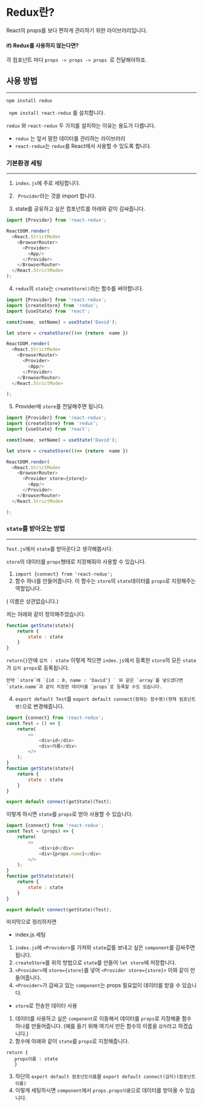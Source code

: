 # Redux란?

React의 props를 보다 편하게 관리하기 위한 라이브러리입니다.

#### if) Redux를 사용하지 않는다면? 

각 컴포넌트 마다 `props -> props -> props `로 전달해야하죠.

## 사용 방법

-----

` npm install redux `

` npm install react-redux`
를 설치합니다.

`redux` 와 `react-redux` 두 가지를 설치하는 이유는 용도가 다릅니다.

- `redux` 는 앞서 말한 데이터를 관리하는 라이브러리
- `react-redux`는 `redux`를 React에서 사용할 수 있도록 합니다.

### 기본환경 세팅

--------

1. `index.js`에 주로 세팅합니다.

2. ` Provider`라는 것을 import 합니다.
3. state를 공유하고 싶은 컴포넌트를 아래와 같이 감싸줍니다.

```javascript
import {Provider} from 'react-redux';

ReactDOM.render(
  <React.StrictMode>
    <BrowserRouter>
      <Provider>
        <App/>
      </Provider>
    </BrowserRouter>
  </React.StrictMode>
);
```
4. `redux`의 `state`는 `createStore()`라는 함수를 써야합니다.
```javascript
import {Provider} from 'react-redux';
import {createStore} from 'redux';
import {useState} from 'react';

const[name, setName] = useState('David');

let store = createStore(()=> {return  name })

ReactDOM.render(
  <React.StrictMode>
    <BrowserRouter>
      <Provider>
        <App/>
      </Provider>
    </BrowserRouter>
  </React.StrictMode>

);
```
5. Provider에 `store`를 전달해주면 됩니다.
```javascript
import {Provider} from 'react-redux';
import {createStore} from 'redux';
import {useState} from 'react';

const[name, setName] = useState('David');

let store = createStore(()=> {return  name })

ReactDOM.render(
  <React.StrictMode>
    <BrowserRouter>
      <Provider store={store}>
        <App/>
      </Provider>
    </BrowserRouter>
  </React.StrictMode>

);
```

### `state`를 받아오는 방법

---------

`Test.js`에서 `state`를 받아온다고 생각해봅시다.

`store`의 데이터를 `props`형태로 지정해줘야 사용할 수 있습니다.

1. `import {connect} from 'react-redux';`
2. 함수 하나를 만들어줍니다.
이 함수는 `store`의 `state`데이터를 `props`로 지정해주는 역할입니다.

( 이름은 상관없습니다.)

저는 아래와 같이 정의해주었습니다.
```javascript
function getState(state){
    return {
        state : state
    }
}
```
`return{}`안에 `김치 : state` 이렇게 적으면 `index.js`에서 등록한 `store`의 모든 `state`가 `김치 props`로 등록됩니다.
```
만약 `store`에 `{id : 0, name : 'David'} ` 와 같은 `array`를 넣으셨다면 
`state.name`과 같이 지정한 데이터를 `props`로 등록할 수도 있습니다.
```

4. `export default Test`를 `export default connect(원하는 함수명)(현재 컴포넌트 명)`으로 변경해줍니다.

```javascript
import {connect} from 'react-redux';
const Test = () => {
    return(
        <>
            <div>id</div>
            <div>이름</div>
        </>
    );
}
function getState(state){
    return {
        state : state
    }
}

export default connect(getState)(Test);
```

이렇게 하시면 `state`를 `props`로 받아 사용할 수 있습니다.

```javascript
import {connect} from 'react-redux';
const Test = (props) => {
    return(
        <>
            <div>id</div>
            <div>{props.name}</div>
        </>
    );
}
function getState(state){
    return {
        state : state
    }
}

export default connect(getState)(Test);
```

마지막으로 정리하자면
- index.js 세팅
1. `index.js`에 `<Provider>`를 가져와 `state`값를 보내고 싶은 `component`를 감싸주면 됩니다.
2. `createStore`를 위의 방법으로 `state`를 만들어 `let store`에 저장합니다.
3. `<Provider>`에 `store={store}`를 넣어 `<Provider store={store}>` 이와 같이 만들어줍니다.
4. `<Provider>`가 감싸고 있는 `component`는 props 필요없이 데이터를 받을 수 있습니다.

- `store`로 전송한 데이터 사용
1. 데이터를 사용하고 싶은 `component`로 이동해서 데이터를 `props`로 지정해줄 함수 하나를 만들어줍니다.
   (예를 들기 위해 여기서 만든 함수의 이름을 `감자`라고 하겠습니다.)
2. 함수에 아래와 같이 `state`를 `props`로 지정해줍니다.
````
return {
   props이름 : state
   }
````


3. 하단의 `export default 컴포넌트이름`을 `export default connect(감자)(컴포넌트이름)`
4. 이렇게 세팅하시면 `component`에서 `props.props이름`으로 데이터를 받아올 수 있습니다.